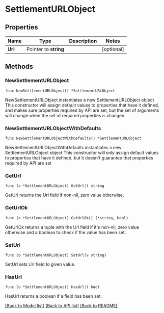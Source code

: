 # SettlementURLObject

## Properties

Name | Type | Description | Notes
------------ | ------------- | ------------- | -------------
**Url** | Pointer to **string** |  | [optional] 

## Methods

### NewSettlementURLObject

`func NewSettlementURLObject() *SettlementURLObject`

NewSettlementURLObject instantiates a new SettlementURLObject object
This constructor will assign default values to properties that have it defined,
and makes sure properties required by API are set, but the set of arguments
will change when the set of required properties is changed

### NewSettlementURLObjectWithDefaults

`func NewSettlementURLObjectWithDefaults() *SettlementURLObject`

NewSettlementURLObjectWithDefaults instantiates a new SettlementURLObject object
This constructor will only assign default values to properties that have it defined,
but it doesn't guarantee that properties required by API are set

### GetUrl

`func (o *SettlementURLObject) GetUrl() string`

GetUrl returns the Url field if non-nil, zero value otherwise.

### GetUrlOk

`func (o *SettlementURLObject) GetUrlOk() (*string, bool)`

GetUrlOk returns a tuple with the Url field if it's non-nil, zero value otherwise
and a boolean to check if the value has been set.

### SetUrl

`func (o *SettlementURLObject) SetUrl(v string)`

SetUrl sets Url field to given value.

### HasUrl

`func (o *SettlementURLObject) HasUrl() bool`

HasUrl returns a boolean if a field has been set.


[[Back to Model list]](../README.md#documentation-for-models) [[Back to API list]](../README.md#documentation-for-api-endpoints) [[Back to README]](../README.md)


